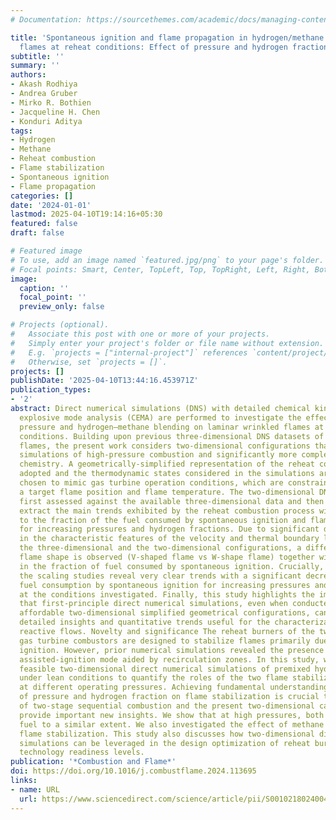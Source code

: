 ```yaml
---
# Documentation: https://sourcethemes.com/academic/docs/managing-content/

title: 'Spontaneous ignition and flame propagation in hydrogen/methane wrinkled laminar
  flames at reheat conditions: Effect of pressure and hydrogen fraction'
subtitle: ''
summary: ''
authors:
- Akash Rodhiya
- Andrea Gruber
- Mirko R. Bothien
- Jacqueline H. Chen
- Konduri Aditya
tags:
- Hydrogen
- Methane
- Reheat combustion
- Flame stabilization
- Spontaneous ignition
- Flame propagation
categories: []
date: '2024-01-01'
lastmod: 2025-04-10T19:14:16+05:30
featured: false
draft: false

# Featured image
# To use, add an image named `featured.jpg/png` to your page's folder.
# Focal points: Smart, Center, TopLeft, Top, TopRight, Left, Right, BottomLeft, Bottom, BottomRight.
image:
  caption: ''
  focal_point: ''
  preview_only: false

# Projects (optional).
#   Associate this post with one or more of your projects.
#   Simply enter your project's folder or file name without extension.
#   E.g. `projects = ["internal-project"]` references `content/project/deep-learning/index.md`.
#   Otherwise, set `projects = []`.
projects: []
publishDate: '2025-04-10T13:44:16.453971Z'
publication_types:
- '2'
abstract: Direct numerical simulations (DNS) with detailed chemical kinetics and chemical
  explosive mode analysis (CEMA) are performed to investigate the effect of operating
  pressure and hydrogen–methane blending on laminar wrinkled flames at reheat combustion
  conditions. Building upon previous three-dimensional DNS datasets of reheat hydrogen
  flames, the present work considers two-dimensional configurations that render computationally-feasible
  simulations of high-pressure combustion and significantly more complex hydrocarbon
  chemistry. A geometrically-simplified representation of the reheat combustor is
  adopted and the thermodynamic states considered in the simulations are carefully
  chosen to mimic gas turbine operation conditions, which are constrained to achieve
  a target flame position and flame temperature. The two-dimensional DNS results are
  first assessed against the available three-dimensional data and then analyzed to
  extract the main trends exhibited by the reheat combustion process with respect
  to the fraction of the fuel consumed by spontaneous ignition and flame propagation,
  for increasing pressures and hydrogen fractions. Due to significant differences
  in the characteristic features of the velocity and thermal boundary layers between
  the three-dimensional and the two-dimensional configurations, a different global
  flame shape is observed (V-shaped flame vs W-shape flame) together with a ∼10% bias
  in the fraction of fuel consumed by spontaneous ignition. Crucially, results from
  the scaling studies reveal very clear trends with a significant decrease in the
  fuel consumption by spontaneous ignition for increasing pressures and hydrogen fractions,
  at the conditions investigated. Finally, this study highlights the important role
  that first-principle direct numerical simulations, even when conducted in computationally
  affordable two-dimensional simplified geometrical configurations, can play in obtaining
  detailed insights and quantitative trends useful for the characterization of complex
  reactive flows. Novelty and significance The reheat burners of the two-stage sequential
  gas turbine combustors are designed to stabilize flames primarily due to spontaneous
  ignition. However, prior numerical simulations revealed the presence of an additional
  assisted-ignition mode aided by recirculation zones. In this study, we used practically
  feasible two-dimensional direct numerical simulations of premixed hydrogen–air mixtures
  under lean conditions to quantify the roles of the two flame stabilization modes
  at different operating pressures. Achieving fundamental understanding of the effect
  of pressure and hydrogen fraction on flame stabilization is crucial to the development
  of two-stage sequential combustion and the present two-dimensional calculations
  provide important new insights. We show that at high pressures, both modes consume
  fuel to a similar extent. We also investigated the effect of methane blending on
  flame stabilization. This study also discusses how two-dimensional direct numerical
  simulations can be leveraged in the design optimization of reheat burners at low
  technology readiness levels.
publication: '*Combustion and Flame*'
doi: https://doi.org/10.1016/j.combustflame.2024.113695
links:
- name: URL
  url: https://www.sciencedirect.com/science/article/pii/S0010218024004048
---
```

